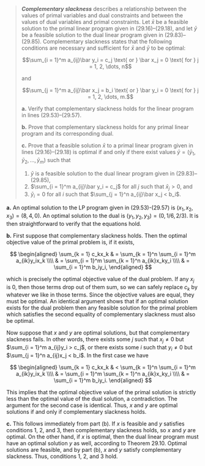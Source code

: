 > ***Complementary slackness*** describes a relationship between the values of primal variables and dual constraints and between the values of dual variables and primal constraints. Let $\bar x$ be a feasible solution to the primal linear program given in $\text{(29.16)–(29.18)}$, and let $\bar y$ be a feasible solution to the dual linear program given in $\text{(29.83)–(29.85)}$. Complementary slackness states that the following conditions are necessary and sufficient for $\bar x$ and $\bar y$ to be optimal:
> 
> $$\sum_{i = 1}^m a_{ij}\bar y_i = c_j \text{ or } \bar x_j = 0 \text{ for } j = 1, 2, \dots, n$$
> 
> and
> 
> $$\sum_{j = 1}^m a_{ij}\bar x_j = b_i \text{ or } \bar y_i = 0 \text{ for } j = 1, 2, \dots, m.$$
> 
> **a.** Verify that complementary slackness holds for the linear program in lines $\text{(29.53)–(29.57)}$.
> 
> **b.** Prove that complementary slackness holds for any primal linear program and its corresponding dual.
> 
> **c.** Prove that a feasible solution $\bar x$ to a primal linear program given in lines $\text{(29.16)–(29.18)}$ is optimal if and only if there exist values $\bar y = (\bar y_1, \bar y_2, \dots, \bar y_m)$ such that
> 
> 1. $\bar y$ is a feasible solution to the dual linear program given in $\text{(29.83)–(29.85)}$,
> 2. $\sum_{i = 1}^m a_{ij}\bar y_i = c_j$ for all $j$ such that $\bar x_j > 0$, and
> 3. $\bar y_i = 0$ for all $i$ such that $\sum_{j = 1}^n a_{ij}\bar x_j < b_i$.

**a.** An optimal solution to the LP program given in $\text{(29.53)}$-$\text{(29.57)}$ is $(x_1, x_2, x_3) = (8, 4, 0)$. An optimal solution to the dual is $(y_1, y_2, y_3) = (0, 1 / 6, 2 / 3)$. It is then straightforward to verify that the equations hold.

**b.** First suppose that complementary slackness holds. Then the optimal objective value of the primal problem is, if it exists,

$$
\begin{aligned}
\sum_{k = 1} c_kx_k
    & = \sum_{k = 1}^n \sum_{i = 1}^m a_{ik}y_ix_k \\\\
    & = \sum_{i = 1}^m \sum_{k = 1}^n a_{ik}x_ky_i \\\\
    & = \sum_{i = 1}^m b_iy_i,
\end{aligned}
$$

which is precisely the optimal objective value of the dual problem. If any $x_j$ is $0$, then those terms drop out of them sum, so we can safely replace $c_k$ by whatever we like in those terms. Since the objective values are equal, they must be optimal. An identical argument shows that if an optimal solution exists for the dual problem then any feasible solution for the primal problem which satisfies the second equality of complementary slackness must also be optimal.

Now suppose that $x$ and $y$ are optimal solutions, but that complementary slackness fails. In other words, there exists some $j$ such that $x_j \ne 0$ but $\sum_{i = 1}^m a_{ij}y_i > c_j$, or there exists some $i$ such that $y_i \ne 0$ but $\sum_{j = 1}^n a_{ij}x_j < b_i$. In the first case we have

$$
\begin{aligned}
\sum_{k = 1} c_kx_k
    & < \sum_{k = 1}^n \sum_{i = 1}^m a_{ik}y_ix_k \\\\
    & = \sum_{i = 1}^m \sum_{k = 1}^n a_{ik}x_ky_i \\\\
    & = \sum_{i = 1}^m b_iy_i.
\end{aligned}
$$

This implies that the optimal objective value of the primal solution is strictly less than the optimal value of the dual solution, a contradiction. The argument for the second case is identical. Thus, $x$ and $y$ are optimal solutions if and only if complementary slackness holds.

**c.** This follows immediately from part (b). If $x$ is feasible and $y$ satisfies conditions 1, 2, and 3, then complementary slackness holds, so $x$ and $y$ are optimal. On the other hand, if $x$ is optimal, then the dual linear program must have an optimal solution $y$ as well, according to Theorem 29.10. Optimal solutions are feasible, and by part (b), $x$ and $y$ satisfy complementary slackness. Thus, conditions 1, 2, and 3 hold.

